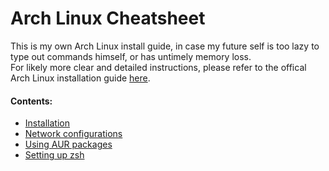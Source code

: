 # Arch Linux Cheatsheet
This is my own Arch Linux install guide, in case my future self is too lazy to type out commands himself, or has untimely memory loss. \
For likely more clear and detailed instructions, please refer to the offical Arch Linux installation guide [here][guide]. 

#### Contents: 
* [Installation](install.md)
* [Network configurations](network.md)
* [Using AUR packages](aur.md)
* [Setting up zsh](zsh.md)

[guide]: https://wiki.archlinux.org/index.php/installation_guide
